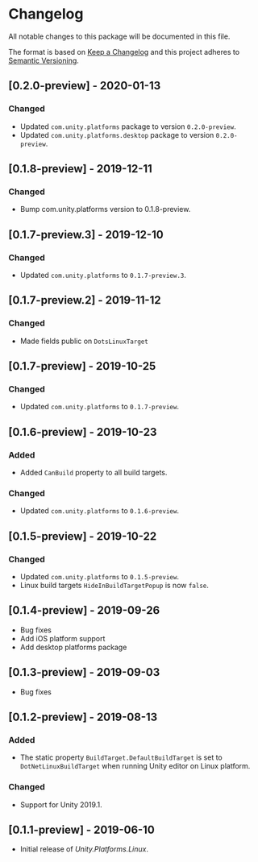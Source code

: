 # Changelog
All notable changes to this package will be documented in this file.

The format is based on [Keep a Changelog](http://keepachangelog.com/en/1.0.0/)
and this project adheres to [Semantic Versioning](http://semver.org/spec/v2.0.0.html).

## [0.2.0-preview] - 2020-01-13

### Changed
* Updated `com.unity.platforms` package to version `0.2.0-preview`.
* Updated `com.unity.platforms.desktop` package to version `0.2.0-preview`.

## [0.1.8-preview] - 2019-12-11

### Changed
* Bump com.unity.platforms version to 0.1.8-preview.

## [0.1.7-preview.3] - 2019-12-10

### Changed
* Updated `com.unity.platforms` to `0.1.7-preview.3`.

## [0.1.7-preview.2] - 2019-11-12

### Changed
* Made fields public on `DotsLinuxTarget`

## [0.1.7-preview] - 2019-10-25

### Changed
* Updated `com.unity.platforms` to `0.1.7-preview`.

## [0.1.6-preview] - 2019-10-23

### Added
* Added `CanBuild` property to all build targets.

### Changed
* Updated `com.unity.platforms` to `0.1.6-preview`.

## [0.1.5-preview] - 2019-10-22

### Changed
* Updated `com.unity.platforms` to `0.1.5-preview`.
* Linux build targets `HideInBuildTargetPopup` is now `false`.

## [0.1.4-preview] - 2019-09-26
* Bug fixes  
* Add iOS platform support
* Add desktop platforms package

## [0.1.3-preview] - 2019-09-03

* Bug fixes  

## [0.1.2-preview] - 2019-08-13

### Added

* The static property `BuildTarget.DefaultBuildTarget` is set to `DotNetLinuxBuildTarget` when running Unity editor on Linux platform.

### Changed

* Support for Unity 2019.1.

## [0.1.1-preview] - 2019-06-10

* Initial release of *Unity.Platforms.Linux*.
